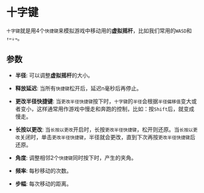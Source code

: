 # 十字键

`十字键`就是用4个`快捷键`来模拟游戏中移动用的**虚拟摇杆**，比如我们常用的`WASD`和`↑←↓→`。

## 参数

* **半径**: 可以调整**虚拟摇杆**的大小。

* **释放延迟**: 当所有`快捷键`松开后，延迟n毫秒后再停止。

* **更改半径快捷键**: 当`更改半径快捷键`按下时，`十字键`的`半径`会根据`半径偏移值`变大或者变小，这样通常用作游戏中慢走和奔跑的控制，比如：按`Shift`后，就变成慢走。

* **长按以更改**: 当`长按以更改`开启时，长按`更改半径快捷键`，松开则还原。当`长按以更改`关闭时，单击`更改半径快捷键`，半径就会更改，直到下次再按`更改半径快捷键`后还原。

* **角度**: 调整相邻2个`快捷键`同时按下时，产生的夹角。

* **频率**: 每秒移动的次数。

* **步幅**: 每次移动的距离。